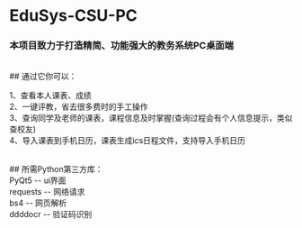 # EduSys-CSU-PC

### 本项目致力于打造精简、功能强大的教务系统PC桌面端<br>
<br>
## 通过它你可以：<br>
<p>1、查看本人课表、成绩<br>
2、一键评教，省去很多费时的手工操作<br>
3、查询同学及老师的课表，课程信息及时掌握(查询过程会有个人信息提示，类似查校友)<br>
4、导入课表到手机日历，课表生成ics日程文件，支持导入手机日历<br></p>
<br>
## 所需Python第三方库：<br>
PyQt5 -- ui界面<br>
requests -- 网络请求<br>
bs4 -- 网页解析<br>
ddddocr -- 验证码识别<br>
